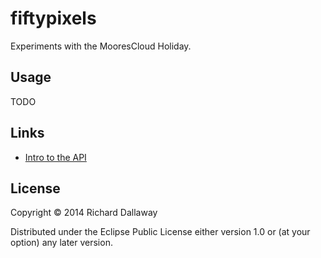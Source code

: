 # fiftypixels

Experiments with the MooresCloud Holiday.


## Usage

TODO


## Links

* [Intro to the API](http://support.moorescloud.com/2013/12/a-quick-introduction-to-the-api/)


## License

Copyright © 2014 Richard Dallaway

Distributed under the Eclipse Public License either version 1.0 or (at
your option) any later version.
